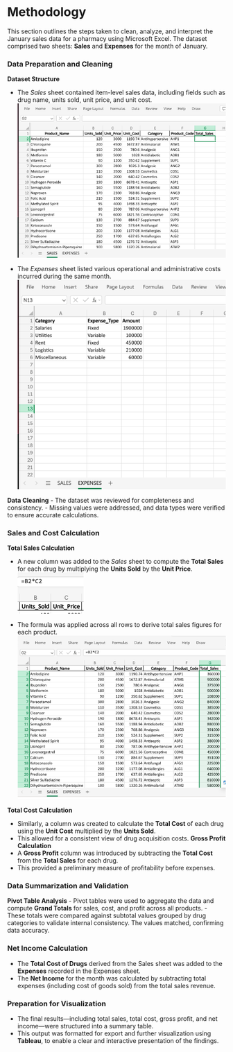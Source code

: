 # Methodology

This section outlines the steps taken to clean, analyze, and interpret the January sales data for a pharmacy using Microsoft Excel. The dataset comprised two sheets: **Sales** and **Expenses** for the month of January.

### **Data Preparation and Cleaning**

**Dataset Structure**

- The *Sales* sheet contained item-level sales data, including fields such as drug name, units sold, unit price, and unit cost.
[![](https://github.com/TiffanyNwanne/Pharmaline-Operational-Intelligence-Analysis/blob/main/images/methodology/1.png)](https://github.com/TiffanyNwanne/Pharmaline-Operational-Intelligence-Analysis/blob/main/images/methodology/1.png)
    
- The *Expenses* sheet listed various operational and administrative costs incurred during the same month.
[![](https://github.com/TiffanyNwanne/Pharmaline-Operational-Intelligence-Analysis/blob/main/images/methodology/2.png)](https://github.com/TiffanyNwanne/Pharmaline-Operational-Intelligence-Analysis/blob/main/images/methodology/2.png)
 
**Data Cleaning**
    - The dataset was reviewed for completeness and consistency.
    - Missing values were addressed, and data types were verified to ensure accurate calculations.

### **Sales and Cost Calculation**

**Total Sales Calculation**

- A new column was added to the *Sales* sheet to compute the **Total Sales** for each drug by multiplying the **Units Sold** by the **Unit Price**.
[![](https://github.com/TiffanyNwanne/Pharmaline-Operational-Intelligence-Analysis/blob/main/images/methodology/3.png)](https://github.com/TiffanyNwanne/Pharmaline-Operational-Intelligence-Analysis/blob/main/images/methodology/3.png)

- The formula was applied across all rows to derive total sales figures for each product.
[![](https://github.com/TiffanyNwanne/Pharmaline-Operational-Intelligence-Analysis/blob/main/images/methodology/4.png)](https://github.com/TiffanyNwanne/Pharmaline-Operational-Intelligence-Analysis/blob/main/images/methodology/4.png)

**Total Cost Calculation**
- Similarly, a column was created to calculate the **Total Cost** of each drug using the **Unit Cost** multiplied by the **Units Sold**.
- This allowed for a consistent view of drug acquisition costs.
**Gross Profit Calculation**
- A **Gross Profit** column was introduced by subtracting the **Total Cost** from the **Total Sales** for each drug.
- This provided a preliminary measure of profitability before expenses.

### **Data Summarization and Validation**

**Pivot Table Analysis**
    - Pivot tables were used to aggregate the data and compute **Grand Totals** for sales, cost, and profit across all products.
    - These totals were compared against subtotal values grouped by drug categories to validate internal consistency. The values matched, confirming data accuracy.

### **Net Income Calculation**

- The **Total Cost of Drugs** derived from the Sales sheet was added to the **Expenses** recorded in the Expenses sheet.
- The **Net Income** for the month was calculated by subtracting total expenses (including cost of goods sold) from the total sales revenue.

### **Preparation for Visualization**

- The final results—including total sales, total cost, gross profit, and net income—were structured into a summary table.
- This output was formatted for export and further visualization using **Tableau**, to enable a clear and interactive presentation of the findings.
